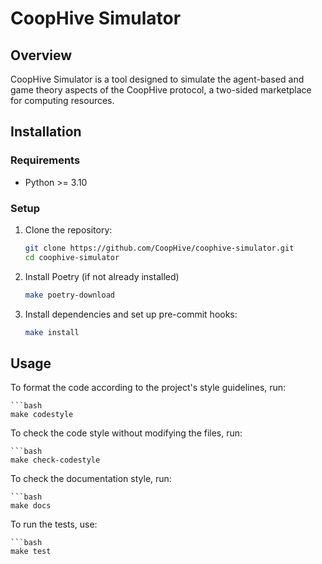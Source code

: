 # CoopHive Simulator

## Overview

CoopHive Simulator is a tool designed to simulate the agent-based and game theory aspects of the CoopHive protocol, a two-sided marketplace for computing resources.

## Installation

### Requirements

- Python >= 3.10

### Setup

1. Clone the repository:

   ```bash
   git clone https://github.com/CoopHive/coophive-simulator.git
   cd coophive-simulator
2. Install Poetry (if not already installed)

    ```bash
    make poetry-download
3. Install dependencies and set up pre-commit hooks:

    ```bash
    make install
## Usage

To format the code according to the project's style guidelines, run:

    ```bash
    make codestyle
To check the code style without modifying the files, run:

    ```bash
    make check-codestyle
To check the documentation style, run:

    ```bash
    make docs

To run the tests, use:

    ```bash
    make test
